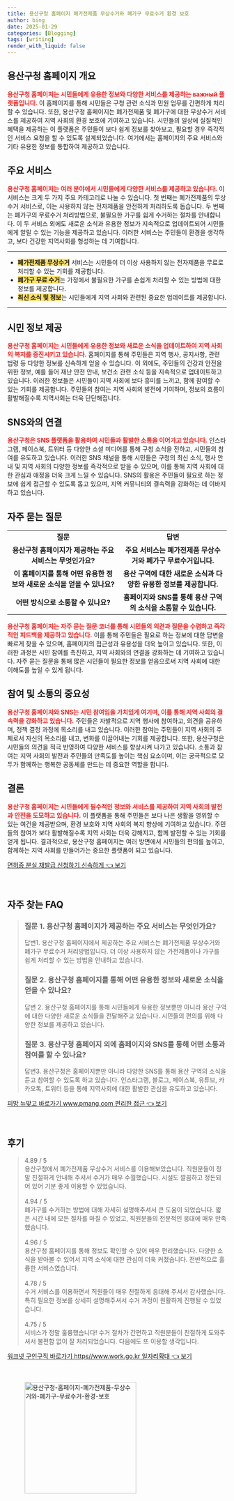 ```yaml
---
title: 용산구청 홈페이지 폐가전제품 무상수거와 폐가구 무료수거 환경 보호
author: bing
date: 2025-01-29
categories: [Blogging]
tags: [writing]
render_with_liquid: false
---
```



<h2 id='용산구청 홈페이지 개요'>용산구청 홈페이지 개요</h2>

<p><b><span style="color: #ee2323;">용산구청 홈페이지는 시민들에게 유용한 정보와 다양한 서비스를 제공하는 важный 플랫폼입니다.</span></b> 이 홈페이지를 통해 시민들은 구청 관련 소식과 민원 업무를 간편하게 처리할 수 있습니다. 또한, 용산구청 홈페이지는 폐가전제품 및 폐가구에 대한 무상수거 서비스를 제공하여 지역 사회의 환경 보호에 기여하고 있습니다. 시민들의 일상에 실질적인 혜택을 제공하는 이 플랫폼은 주민들이 보다 쉽게 정보를 찾아보고, 필요할 경우 즉각적인 서비스 요청을 할 수 있도록 설계되었습니다. 여기에서는 홈페이지의 주요 서비스와 기타 유용한 정보를 통합하여 제공하고 있습니다.</p>

<h2 id='주요 서비스'>주요 서비스</h2>

<p><b><span style="color: #ee2323;">용산구청 홈페이지는 여러 분야에서 시민들에게 다양한 서비스를 제공하고 있습니다.</span></b> 이 서비스는 크게 두 가지 주요 카테고리로 나눌 수 있습니다. 첫 번째는 폐가전제품의 무상수거 서비스로, 이는 사용하지 않는 전자제품을 안전하게 처리하도록 돕습니다. 두 번째는 폐가구의 무료수거 처리방법으로, 불필요한 가구를 쉽게 수거하는 절차를 안내합니다. 이 두 서비스 외에도 새로운 소식과 유용한 정보가 지속적으로 업데이트되어 시민들에게 알릴 수 있는 기능을 제공하고 있습니다. 이러한 서비스는 주민들이 환경을 생각하고, 보다 건강한 지역사회를 형성하는 데 기여합니다.</p>

<hr />

<ul>
    <li><b><span style="background-color: #ffe066;">폐가전제품 무상수거</span></b> 서비스는 시민들이 더 이상 사용하지 않는 전자제품을 무료로 처리할 수 있는 기회를 제공합니다.</li>
    <li><b><span style="background-color: #ffe066;">폐가구 무료 수거</span></b>는 가정에서 불필요한 가구를 손쉽게 처리할 수 있는 방법에 대한 정보를 제공합니다.</li>
    <li><b><span style="background-color: #ffe066;">최신 소식 및 정보</span></b>는 시민들에게 지역 사회와 관련된 중요한 업데이트를 제공합니다.</li>
</ul>

<hr />

<h2 id='시민 정보 제공'>시민 정보 제공</h2>

<p><b><span style="color: #ee2323;">용산구청 홈페이지는 시민들에게 유용한 정보와 새로운 소식을 업데이트하여 지역 사회의 복지를 증진시키고 있습니다.</span></b> 홈페이지를 통해 주민들은 지역 행사, 공지사항, 관련 법령 등 다양한 정보를 신속하게 얻을 수 있습니다. 이 외에도, 주민들의 건강과 안전을 위한 정보, 예를 들어 재난 안전 안내, 보건소 관련 소식 등을 지속적으로 업데이트하고 있습니다. 이러한 정보들은 시민들이 지역 사회에 보다 흥미를 느끼고, 함께 참여할 수 있는 기회를 제공합니다. 주민들의 참여는 지역 사회의 발전에 기여하며, 정보의 흐름이 활발해질수록 지역사회는 더욱 단단해집니다.</p>

<h2 id='SNS와의 연결'>SNS와의 연결</h2>

<p><b><span style="color: #ee2323;">용산구청은 SNS 플랫폼을 활용하여 시민들과 활발한 소통을 이어가고 있습니다.</span></b> 인스타그램, 페이스북, 트위터 등 다양한 소셜 미디어를 통해 구청 소식을 전하고, 시민들의 참여를 유도하고 있습니다. 이러한 SNS 채널을 통해 시민들은 구청의 최신 소식, 행사 안내 및 지역 사회의 다양한 정보를 즉각적으로 받을 수 있으며, 이를 통해 지역 사회에 대한 관심과 애정을 더욱 크게 느낄 수 있습니다. SNS의 활용은 주민들이 필요로 하는 정보에 쉽게 접근할 수 있도록 돕고 있으며, 지역 커뮤니티의 결속력을 강화하는 데 이바지하고 있습니다.</p>

<h2 id='자주 묻는 질문'>자주 묻는 질문</h2>

<table>
    <tr>
        <td style="text-align: center; height: 17px;"><b>질문</b></td>
        <td style="text-align: center; height: 17px;"><b>답변</b></td>
    </tr>
    <tr>
        <td style="text-align: center; height: 17px;"><b>용산구청 홈페이지가 제공하는 주요 서비스는 무엇인가요?</b></td>
        <td style="text-align: center; height: 17px;"><b>주요 서비스는 폐가전제품 무상수거와 폐가구 무료수거입니다.</b></td>
    </tr>
    <tr>
        <td style="text-align: center; height: 17px;"><b>이 홈페이지를 통해 어떤 유용한 정보와 새로운 소식을 얻을 수 있나요?</b></td>
        <td style="text-align: center; height: 17px;"><b>용산 구역에 대한 새로운 소식과 다양한 유용한 정보를 제공합니다.</b></td>
    </tr>
    <tr>
        <td style="text-align: center; height: 17px;"><b>어떤 방식으로 소통할 수 있나요?</b></td>
        <td style="text-align: center; height: 17px;"><b>홈페이지와 SNS를 통해 용산 구역의 소식을 소통할 수 있습니다.</b></td>
    </tr>
</table>

<p><b><span style="color: #ee2323;">용산구청 홈페이지는 자주 묻는 질문 코너를 통해 시민들의 의견과 질문을 수렴하고 즉각적인 피드백을 제공하고 있습니다.</span></b> 이를 통해 주민들은 필요로 하는 정보에 대한 답변을 빠르게 찾을 수 있으며, 홈페이지의 접근성과 유용성을 더욱 높이고 있습니다. 또한, 이러한 과정은 시민 참여를 촉진하고, 지역 사회와의 연결을 강화하는 데 기여하고 있습니다. 자주 묻는 질문을 통해 많은 시민들이 필요한 정보를 얻음으로써 지역 사회에 대한 이해도를 높일 수 있게 됩니다.</p>

<h2 id='참여 및 소통의 중요성'>참여 및 소통의 중요성</h2>

<p><b><span style="color: #ee2323;">용산구청 홈페이지와 SNS는 시민 참여임을 가치있게 여기며, 이를 통해 지역 사회의 결속력을 강화하고 있습니다.</span></b> 주민들은 자발적으로 지역 행사에 참여하고, 의견을 공유하며, 정책 결정 과정에 목소리를 내고 있습니다. 이러한 참여는 주민들이 지역 사회의 주체로서 자신의 목소리를 내고, 변화를 이끌어내는 기회를 제공합니다. 또한, 용산구청은 시민들의 의견을 적극 반영하여 다양한 서비스를 향상시켜 나가고 있습니다. 소통과 참여는 지역 사회의 발전과 주민들의 만족도를 높이는 핵심 요소이며, 이는 궁극적으로 모두가 함께하는 행복한 공동체를 만드는 데 중요한 역할을 합니다.</p>

<h2 id='결론'>결론</h2>

<p><b><span style="color: #ee2323;">용산구청 홈페이지는 시민들에게 필수적인 정보와 서비스를 제공하여 지역 사회의 발전과 안전을 도모하고 있습니다.</span></b> 이 플랫폼을 통해 주민들은 보다 나은 생활을 영위할 수 있는 여건을 제공받으며, 환경 보호와 지역 사회의 복지 향상에 기여하고 있습니다. 주민들의 참여가 보다 활발해질수록 지역 사회는 더욱 강해지고, 함께 발전할 수 있는 기회를 얻게 됩니다. 결과적으로, 용산구청 홈페이지는 여러 방면에서 시민들의 편의를 높이고, 함께하는 지역 사회를 만들어가는 중요한 플랫폼이 되고 있습니다.</p>


<p><a class="click-button" title="면허증 분실 재발급 신청하기 신속하게" href="https://blackassets.github.io/posts/%EB%A9%B4%ED%97%88%EC%A6%9D-%EB%B6%84%EC%8B%A4-%EC%9E%AC%EB%B0%9C%EA%B8%89-%EC%8B%A0%EC%B2%AD%ED%95%98%EA%B8%B0-%EC%8B%A0%EC%86%8D%ED%95%98%EA%B2%8C/" rel="dofollow">면허증 분실 재발급 신청하기 신속하게 👈 보기</a></p><br>
<h2 id='자주_찾는_FAQ'>자주 찾는 FAQ</h2>
<div itemscope="" itemtype="https://schema.org/FAQPage"> 
<blockquote> 
<div itemscope="" itemprop="mainEntity" itemtype="https://schema.org/Question"> 
<h3 itemprop="name">질문 1. 용산구청 홈페이지가 제공하는 주요 서비스는 무엇인가요?</h3> 
<div itemscope="" itemprop="acceptedAnswer" itemtype="https://schema.org/Answer"> 
<span itemprop="text"> 
<p>답변1. 용산구청 홈페이지에서 제공하는 주요 서비스는 폐가전제품 무상수거와 폐가구 무료수거 처리방법입니다. 더 이상 사용하지 않는 가전제품이나 가구를 쉽게 처리할 수 있는 방법을 안내하고 있습니다.</p> 
</span> 
</div> 
</div> 
<div itemscope="" itemprop="mainEntity" itemtype="https://schema.org/Question"> 
<h3 itemprop="name">질문 2. 용산구청 홈페이지를 통해 어떤 유용한 정보와 새로운 소식을 얻을 수 있나요?</h3> 
<div itemscope="" itemprop="acceptedAnswer" itemtype="https://schema.org/Answer"> 
<span itemprop="text"> 
<p>답변 2. 용산구청 홈페이지를 통해 시민들에게 유용한 정보뿐만 아니라 용산 구역에 대한 다양한 새로운 소식들을 전달해주고 있습니다. 시민들의 편의를 위해 다양한 정보를 제공하고 있습니다.</p> 
</span> 
</div> 
</div> 
<div itemscope="" itemprop="mainEntity" itemtype="https://schema.org/Question"> 
<h3 itemprop="name">질문 3. 용산구청 홈페이지 외에 홈페이지와 SNS를 통해 어떤 소통과 참여를 할 수 있나요?</h3> 
<div itemscope="" itemprop="acceptedAnswer" itemtype="https://schema.org/Answer"> 
<span itemprop="text"> 
<p>답변3. 용산구청은 홈페이지뿐만 아니라 다양한 SNS를 통해 용산 구역의 소식을 듣고 참여할 수 있도록 하고 있습니다. 인스타그램, 블로그, 페이스북, 유튜브, 카카오톡, 트위터 등을 통해 지역사회에 대한 활발한 관심을 유도하고 있습니다.</p> 
</span> 
</div> 
</div> 
</blockquote> 
</div>
<p><a class="click-button" title="피망 뉴맞고 바로가기 www.pmang.com 편리한 접근" href="https://blackassets.github.io/posts/%ED%94%BC%EB%A7%9D-%EB%89%B4%EB%A7%9E%EA%B3%A0-%EB%B0%94%EB%A1%9C%EA%B0%80%EA%B8%B0-www.pmang.com-%ED%8E%B8%EB%A6%AC%ED%95%9C-%EC%A0%91%EA%B7%BC/" rel="dofollow">피망 뉴맞고 바로가기 www.pmang.com 편리한 접근 👈 보기</a></p><br>
<h2 id='후기'>후기</h2>
<div itemscope itemtype="https://schema.org/Product">
  <blockquote>
  <div itemprop="review" itemscope itemtype="https://schema.org/Review">
      <div itemprop="reviewRating" itemscope itemtype="https://schema.org/Rating"> <span itemprop="ratingValue">4.89</span> / <span itemprop="bestRating">5</span> </div>
      <span itemprop="reviewBody">용산구청에서 폐가전제품 무상수거 서비스를 이용해보았습니다. 직원분들이 정말 친절하게 안내해 주셔서 수거가 매우 수월했습니다. 시설도 깔끔하고 정돈되어 있어 기분 좋게 이용할 수 있었습니다.</span>
  </div>
  <br>
  <div itemprop="review" itemscope itemtype="https://schema.org/Review">
      <div itemprop="reviewRating" itemscope itemtype="https://schema.org/Rating"> <span itemprop="ratingValue">4.94</span> / <span itemprop="bestRating">5</span> </div>
      <span itemprop="reviewBody">폐가구를 수거하는 방법에 대해 자세히 설명해주셔서 큰 도움이 되었습니다. 짧은 시간 내에 모든 절차를 마칠 수 있었고, 직원분들의 전문적인 응대에 매우 만족했습니다.</span>
  </div>
  <br>
  <div itemprop="review" itemscope itemtype="https://schema.org/Review">
      <div itemprop="reviewRating" itemscope itemtype="https://schema.org/Rating"> <span itemprop="ratingValue">4.96</span> / <span itemprop="bestRating">5</span> </div>
      <span itemprop="reviewBody">용산구청 홈페이지를 통해 정보도 확인할 수 있어 매우 편리했습니다. 다양한 소식을 받아볼 수 있어서 지역 소식에 대한 관심이 더욱 커졌습니다. 전반적으로 훌륭한 서비스였습니다.</span>
  </div>
  <br>
  <div itemprop="review" itemscope itemtype="https://schema.org/Review">
      <div itemprop="reviewRating" itemscope itemtype="https://schema.org/Rating"> <span itemprop="ratingValue">4.78</span> / <span itemprop="bestRating">5</span> </div>
      <span itemprop="reviewBody">수거 서비스를 이용하면서 직원들이 매우 친절하게 응대해 주셔서 감사했습니다. 특히 필요한 정보를 상세히 설명해주셔서 수거 과정이 원활하게 진행될 수 있었습니다.</span>
  </div>
  <br>
  <div itemprop="review" itemscope itemtype="https://schema.org/Review">
      <div itemprop="reviewRating" itemscope itemtype="https://schema.org/Rating"> <span itemprop="ratingValue">4.75</span> / <span itemprop="bestRating">5</span> </div>
      <span itemprop="reviewBody">서비스가 정말 훌륭했습니다! 수거 절차가 간편하고 직원분들이 친절하게 도와주셔서 불편함 없이 잘 처리되었습니다. 다음에도 또 이용할 생각입니다.</span>
  </div>
  </blockquote>
</div>
<p><a class="click-button" title="워크넷 구인구직 바로가기 https//www.work.go.kr 일자리확대" href="https://blackassets.github.io/posts/%EC%9B%8C%ED%81%AC%EB%84%B7-%EA%B5%AC%EC%9D%B8%EA%B5%AC%EC%A7%81-%EB%B0%94%EB%A1%9C%EA%B0%80%EA%B8%B0-httpswww.work.go.kr-%EC%9D%BC%EC%9E%90%EB%A6%AC%ED%99%95%EB%8C%80/" rel="dofollow">워크넷 구인구직 바로가기 https//www.work.go.kr 일자리확대 👈 보기</a></p><br>
<figure class="image"><img src="https://blackassets.github.io/assets/img/thumbnail/용산구청-홈페이지-폐가전제품-무상수거와-폐가구-무료수거-환경-보호.webp" alt="용산구청-홈페이지-폐가전제품-무상수거와-폐가구-무료수거-환경-보호" width="256" height="256"></figure>